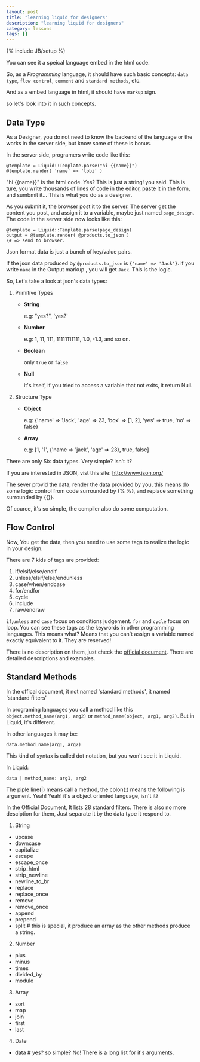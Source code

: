 ```yaml
---
layout: post
title: "learning liquid for designers"
description: "learning liquid for designers"
category: lessons
tags: []
---
```

{% include JB/setup %}

You can see it a speical language embed in the html code.

So, as a *Programming* language, it should have such basic concepts:
`data type`, `flow control`, `comment` and `standard methods`, etc.

And as a embed language in html, it should have `markup` sign.

so let's look into it in such concepts.

## Data Type

As a Designer, you do not need to know the backend of the language or
the works in the server side, but know some of these is bonus.

In the server side, programers write code like this:

    @template = Liquid::Template.parse("hi {{name}}")
    @template.render( 'name' => 'tobi' )

"hi {{name}}" is the html code. Yes? This is just a string! you said.
This is ture, you write thousands of lines of code in the editor,
paste it in the form, and sumbmit it... This is what you do as a designer.

As you submit it, the browser post it to the server. The server get the
content you post, and assign it to a variable, maybe just named `page_design`.
The code in the server side now looks like this:

    @template = Liquid::Template.parse(page_design)
    output = @template.render( @products.to_json )
    \# => send to browser.

Json format data is just a bunch of key/value pairs.

If the json data produced by `@products.to_json` is `{'name' => 'Jack'}`.
if you write `name` in the Output markup , you will get `Jack`. This is the logic.

So, Let's take a look at json's data types:

1. Primitive Types

    * **String**
      
      e.g: "yes?", 'yes?'

    * **Number**

      e.g: 1, 11, 111, 11111111111, 1.0, -1.3, and so on.

    * **Boolean**

      only `true` or `false`

    * **Null**

      it's itself, if you tried to access a variable that not exits, it return Null.

2. Structure Type

    * **Object**

      e.g: {'name' => 'Jack', 'age' => 23, 'box' => [1, 2], 'yes' => true, 'no' => false}

    * **Array**

      e.g: [1, '1', {'name => 'jack', 'age' => 23}, true, false]

There are only Six data types. Very simple? isn't it?

If you are interested in JSON, vist this site: <http://www.json.org/>

The sever provid the data, render the data provided by you, this means do some logic control from code surrounded by \{\% \%\}, and replace something surrounded by \{\{\}\}.

Of cource, it's so simple, the compiler also do some computation.

## Flow Control

Now, You get the data, then you need to use some tags to realize the logic in your design.

There are 7 kids of tags are provided:

1. if/elsif/else/endif
1. unless/elsif/else/endunless
1. case/when/endcase
1. for/endfor
1. cycle
1. include
1. raw/endraw

`if`,`unless` and `case` focus on conditions judgement. `for` and `cycle` focus on loop. You can see these tags as the keywords in other programming languages. This means what? 
Means that you can't assign a variable named exactly equivalent to it. They are reserved!

There is no description on them, just check the [official document](https://github.com/Shopify/liquid/wiki/Liquid-for-Designers). There are detailed descriptions and examples.

## Standard Methods

In the offical document, it not named 'standard methods', it named 'standard filters'

In programing languages you call a method like this `object.method_name(arg1, arg2)` or `method_name(object, arg1, arg2)`. But in Liquid, it's different.

In other languages it may be:

    data.method_name(arg1, arg2)

This kind of syntax is called dot notation, but you won't see it in Liquid.

In Liquid:

    data | method_name: arg1, arg2

The piple line(|) means call a method, the colon(:) means the following is argument.
Yeah! Yeah! it's a object oriented language, isn't it?

In the Official Document, It lists 28 standard filters. There is also no more desciption for them, Just separate it by the data type it respond to.

1. String
  * upcase
  * downcase
  * capitalize
  * escape
  * escape\_once
  * strip\_html
  * strip\_newline
  * newline\_to\_br
  * replace
  * replace\_once
  * remove
  * remove\_once
  * append
  * prepend
  * split \# this is special, it produce an array as the other methods produce a string.
2. Number
  * plus
  * minus
  * times
  * divided_by
  * modulo
3. Array
  * sort
  * map
  * join
  * first
  * last
4. Date
  * data \# yes? so simple? No! There is a long list for it's arguments.